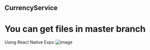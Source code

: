 ## CurrencyService

# You can get files in master branch

Using React Native Expo
![image](https://user-images.githubusercontent.com/66986837/209416800-855b51ba-7fd1-40ed-af75-3808cb1c7ef0.png)
